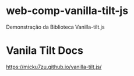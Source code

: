 # web-comp-vanilla-tilt-js

Demonstração da Biblioteca Vanilla-tilt.js

# Vanila Tilt Docs

https://micku7zu.github.io/vanilla-tilt.js/
